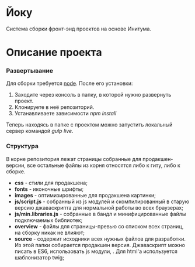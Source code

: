 # Йоку
Система сборки фронт-энд проектов на основе Инитума.

# Описание проекта #

### Развертывание
Для сборки требуется [node](https://nodejs.org/en/). После его установки:

1. Заходите через консоль в папку, в которой нужно развернуть проект.
2. Клонируете в неё репозиторий.
3. Устанавливаете зависимости *npm install*

Теперь находясь в папке с проектом можно запустить локальный сервер командой *gulp live*.

### Структура ###
В корне репозитория лежат страницы собранные для продакшен-версии, все остальные файлы из корня относятся либо к гиту, либо к сборке.

* __css__ - стили для продакшена;
* __fonts__ - иконочные шрифты;
* __images__ - оптимизированные для продакшена картинки;
* __js/script.js__ - собранный из js модулей и скомпилированный в старую версию джаваскрипта для нормальной работы во всех браузерах;
* __js/min.libraries.js__ - собранные в бандл и минифицированные файлы подключаемых библиотек;
* __overview__ - файлы для страницы-превью со списком всех страниц, на сборку никак не влияют;
* __source__ - содержит исходники всех нужных файлов для разработки. Из этой папки собирается продакшен версия. Джаваскрипт можно писать в ES6, использовать js модули, . Для html'a используется шаблонизатор twig;
